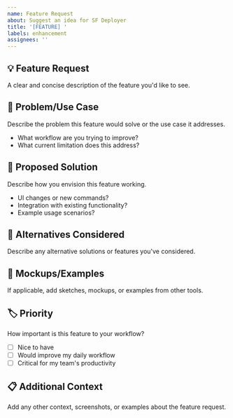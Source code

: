 ```yaml
---
name: Feature Request
about: Suggest an idea for SF Deployer
title: '[FEATURE] '
labels: enhancement
assignees: ''
---
```


## 💡 Feature Request

A clear and concise description of the feature you'd like to see.

## 🎯 Problem/Use Case

Describe the problem this feature would solve or the use case it addresses.

- What workflow are you trying to improve?
- What current limitation does this address?

## 💭 Proposed Solution

Describe how you envision this feature working.

- UI changes or new commands?
- Integration with existing functionality?
- Example usage scenarios?

## 🔄 Alternatives Considered

Describe any alternative solutions or features you've considered.

## 📸 Mockups/Examples

If applicable, add sketches, mockups, or examples from other tools.

## 🏷️ Priority

How important is this feature to your workflow?

- [ ] Nice to have
- [ ] Would improve my daily workflow
- [ ] Critical for my team's productivity

## 📋 Additional Context

Add any other context, screenshots, or examples about the feature request.
